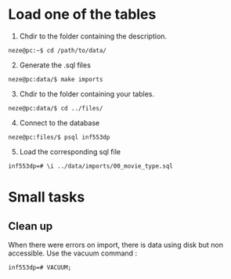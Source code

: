 # Load one of the tables

1. Chdir to the folder containing the description.

```
neze@pc:~$ cd /path/to/data/
```

2. Generate the .sql files

```
neze@pc:data/$ make imports
```

3. Chdir to the folder containing your tables.

```
neze@pc:data/$ cd ../files/
```

4. Connect to the database

```
neze@pc:files/$ psql inf553dp
```

5. Load the corresponding sql file

```
inf553dp=# \i ../data/imports/00_movie_type.sql
```

# Small tasks

## Clean up

When there were errors on import, there is data using disk but non accessible. Use the vacuum command :

```
inf553dp=# VACUUM;
```
